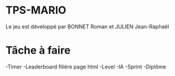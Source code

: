 # TPS-MARIO
Le jeu est développé par BONNET Roman et JULIEN Jean-Raphaël
# Tâche à faire 

-Timer
-Leaderboard filière page html
-Level
-IA
-Sprint
-Diplôme
